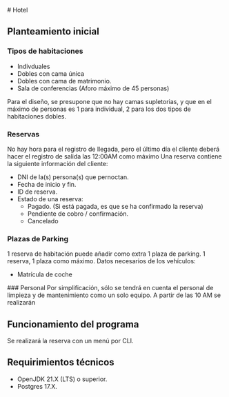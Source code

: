 # Hotel

## Planteamiento inicial

### Tipos de habitaciones
- Indivduales
- Dobles con cama única
- Dobles con cama de matrimonio.
- Sala de conferencias (Aforo máximo de 45 personas)

Para el diseño, se presupone que no hay camas supletorias, y que en el máximo de personas es 1 para individual,
2 para los dos tipos de habitaciones dobles.

### Reservas
No hay hora para el registro de llegada, pero el último día el cliente deberá hacer el registro de
salida las 12:00AM como máximo
Una reserva contiene la siguiente información del cliente:
* DNI de la(s) persona(s) que pernoctan.
* Fecha de inicio y fin.
* ID de reserva.
* Estado de una reserva:
    * Pagado. (Si está pagada, es que se ha confirmado la reserva)
    * Pendiente de cobro / confirmación.
    * Cancelado

### Plazas de Parking
1 reserva de habitación puede añadir como extra 1 plaza de parking. 1 reserva, 1 plaza como máximo.
Datos necesarios de los vehículos:
- Matrícula de coche


### Personal
Por simplificación, sólo se tendrá en cuenta el personal de limpieza y de mantenimiento como un solo equipo.
A partir de las 10 AM se realizarán

## Funcionamiento del programa

Se realizará la reserva con un menú por CLI.

## Requirimientos técnicos

* OpenJDK 21.X (LTS) o superior.
* Postgres 17.X.
